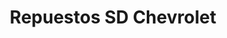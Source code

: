 ---
title: "Repuestos SD Chevrolet"
url: /san-fernando/repuestos-sd-chevrolet/
shop: piezas de automóviles
---